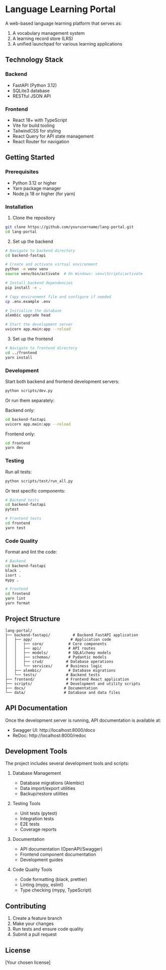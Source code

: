 # Language Learning Portal

A web-based language learning platform that serves as:
1. A vocabulary management system
2. A learning record store (LRS)
3. A unified launchpad for various learning applications

## Technology Stack

### Backend
- FastAPI (Python 3.12)
- SQLite3 database
- RESTful JSON API

### Frontend
- React 18+ with TypeScript
- Vite for build tooling
- TailwindCSS for styling
- React Query for API state management
- React Router for navigation

## Getting Started

### Prerequisites
- Python 3.12 or higher
- Yarn package manager
- Node.js 18 or higher (for yarn)

### Installation

1. Clone the repository
```bash
git clone https://github.com/yourusername/lang-portal.git
cd lang-portal
```

2. Set up the backend
```bash
# Navigate to backend directory
cd backend-fastapi

# Create and activate virtual environment
python -m venv venv
source venv/bin/activate  # On Windows: venv\Scripts\activate

# Install backend dependencies
pip install -e .

# Copy environment file and configure if needed
cp .env.example .env

# Initialize the database
alembic upgrade head

# Start the development server
uvicorn app.main:app --reload
```

3. Set up the frontend
```bash
# Navigate to frontend directory
cd ../frontend
yarn install
```

### Development

Start both backend and frontend development servers:
```bash
python scripts/dev.py
```

Or run them separately:

Backend only:
```bash
cd backend-fastapi
uvicorn app.main:app --reload
```

Frontend only:
```bash
cd frontend
yarn dev
```

### Testing

Run all tests:
```bash
python scripts/test/run_all.py
```

Or test specific components:
```bash
# Backend tests
cd backend-fastapi
pytest

# Frontend tests
cd frontend
yarn test
```

### Code Quality

Format and lint the code:
```bash
# Backend
cd backend-fastapi
black .
isort .
mypy .

# Frontend
cd frontend
yarn lint
yarn format
```

## Project Structure

```
lang-portal/
├── backend-fastapi/          # Backend FastAPI application
│   ├── app/                 # Application code
│   │   ├── core/           # Core components
│   │   ├── api/            # API routes
│   │   ├── models/         # SQLAlchemy models
│   │   ├── schemas/        # Pydantic models
│   │   ├── crud/          # Database operations
│   │   └── services/      # Business logic
│   ├── alembic/            # Database migrations
│   └── tests/             # Backend tests
├── frontend/              # Frontend React application
├── scripts/               # Development and utility scripts
├── docs/                 # Documentation
└── data/                 # Database and data files
```

## API Documentation

Once the development server is running, API documentation is available at:
- Swagger UI: http://localhost:8000/docs
- ReDoc: http://localhost:8000/redoc

## Development Tools

The project includes several development tools and scripts:

1. Database Management
   - Database migrations (Alembic)
   - Data import/export utilities
   - Backup/restore utilities

2. Testing Tools
   - Unit tests (pytest)
   - Integration tests
   - E2E tests
   - Coverage reports

3. Documentation
   - API documentation (OpenAPI/Swagger)
   - Frontend component documentation
   - Development guides

4. Code Quality Tools
   - Code formatting (black, prettier)
   - Linting (mypy, eslint)
   - Type checking (mypy, TypeScript)

## Contributing

1. Create a feature branch
2. Make your changes
3. Run tests and ensure code quality
4. Submit a pull request

## License

[Your chosen license]